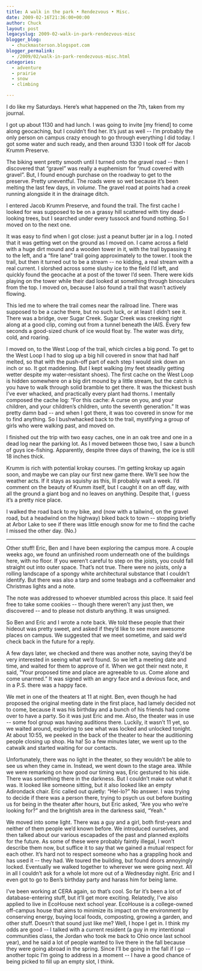 ```yaml
---
title: A walk in the park • Rendezvous • Misc.
date: 2009-02-16T21:36:00+00:00
author: Chuck
layout: post
legacyslug: 2009-02-walk-in-park-rendezvous-misc
blogger_blog:
  - chuckmasterson.blogspot.com
blogger_permalink:
  - /2009/02/walk-in-park-rendezvous-misc.html
categories:
  - adventure
  - prairie
  - snow
  - climbing

---
```

I do like my Saturdays. Here’s what happened on the 7th, taken from my journal.  

I got up about 1130 and had lunch. I was going to invite [my friend] to come
along geocaching, but I couldn’t find her. It’s just as well -- I’m probably
the only person on campus crazy enough to go through everything I did today. I
got some water and such ready, and then around 1330 I took off for Jacob Krumm
Preserve.  

The biking went pretty smooth until I turned onto the gravel road -- then I
discovered that “gravel” was really a euphemism for “mud covered with gravel”.
But, I found enough purchase on the roadway to get to the preserve. Pretty
uneventful. The roads were so wet because it’s been melting the last few days,
in _volume_. The gravel road at points had a _creek_ running alongside it in
the drainage ditch.  

I entered Jacob Krumm Preserve, and found the trail. The first cache I looked
for was supposed to be on a grassy hill scattered with tiny dead-looking trees,
but I searched under every tussock and found nothing. So I moved on to the next
one.  

It was easy to find when I got close: just a peanut butter jar in a log. I
noted that it was getting wet on the ground as I moved on. I came across a
field with a huge dirt mound and a wooden tower in it, with the trail bypassing
it to the left, and a “fire lane” trail going approximately to the tower. I
took the trail, but then it turned out to be a stream -- no kidding, a real
stream with a real current. I slorshed across some slushy ice to the field I’d
left, and quickly found the geocache at a post of the tower I’d seen. There
were kids playing on the tower while their dad looked at something through
binoculars from the top. I moved on, because I also found a trail that wasn’t
actively flowing.  

This led me to where the trail comes near the railroad line. There was supposed
to be a cache there, but no such luck, or at least I didn’t see it. There was a
bridge, over Sugar Creek. Sugar Creek was creeking right along at a good clip,
coming out from a tunnel beneath the IAIS. Every few seconds a good-sized chunk
of ice would float by. The water was dirty, cold, and roaring.  

I moved on, to the West Loop of the trail, which circles a big pond. To get to
the West Loop I had to slog up a big hill covered in snow that had half melted,
so that with the push-off part of each step I would sink down an inch or so. It
got maddening. But I kept walking (my feet steadily getting wetter despite my
water-resistant shoes). The first cache on the West Loop is hidden somewhere on
a big dirt mound by a little stream, but the catch is you have to walk through
solid bramble to get there. It was the thickest bush I’ve ever whacked, and
practically every plant had thorns. I mentally composed the cache log: “For
this cache: A curse on you, and your children, and your children’s children,
unto the seventh generation.” It was pretty damn bad -- and when I got there,
it was too covered in snow for me to find anything. So I bushwhacked back to
the trail, mystifying a group of girls who were walking past, and moved on.  

I finished out the trip with two easy caches, one in an oak tree and one in a
dead log near the parking lot. As I moved between those two, I saw a bunch of
guys ice-fishing. Apparently, despite three days of thawing, the ice is still
18 inches thick.  

Krumm is rich with potential krokay courses. I’m getting krokay up again soon,
and maybe we can play our first new game there. We’ll see how the weather acts.
If it stays as squishy as this, Ill probably wait a week. I’d comment on the
beauty of Krumm itself, but I caught it on an off day, with all the ground a
giant bog and no leaves on anything. Despite that, I guess it’s a pretty nice
place.  

I walked the road back to my bike, and (now with a tailwind, on the gravel
road, but a headwind on the highway) biked back to town -- stopping briefly at
Arbor Lake to see if there was little enough snow for me to find the cache I
missed the other day. (No.)

* * *

Other stuff!  Eric, Ben and I have been exploring the campus more. A couple
weeks ago, we found an unfinished room underneath one of the buildings here,
with no floor. If you weren’t careful to step on the joists, you could fall
straight out into outer space. That’s not true. There were no joists, only a
rolling landscape of a spongy white architectural substance that I couldn’t
identify. But there was also a tarp and some teabags and a coffeemaker and
Christmas lights and a note.  

The note was addressed to whoever stumbled across this place. It said feel free
to take some cookies -- though there weren’t any just then, we discovered --
and to please not disturb anything. It was unsigned.  

So Ben and Eric and I wrote a note back. We told these people that their
hideout was pretty sweet, and asked if they’d like to see more awesome places
on campus. We suggested that we meet sometime, and said we’d check back in the
future for a reply.  

A few days later, we checked and there was another note, saying they’d be very
interested in seeing what we’d found. So we left a meeting date and time, and
waited for them to approve of it. When we got their next note, it said, “Your
proposed time and place are agreeable to us. Come alone and come unarmed.” It
was signed with an angry face and a devious face, and in a P.S. there was a
happy face.  

We met in one of the theaters at 11 at night. Ben, even though he had proposed
the original meeting date in the first place, had lamely decided not to come,
because it was his birthday and a bunch of his friends had come over to have a
party. So it was just Eric and me. Also, the theater was in use -- some fool
group was having auditions there. Luckily, it wasn’t 11 yet, so we waited
around, exploring to see what was locked and unlocked tonight. At about 10:55,
we peeked in the back of the theater to hear the auditioning people closing up
shop. Ha ha! So a few minutes later, we went up to the catwalk and started
waiting for our contacts.  

Unfortunately, there was no light in the theater, so they wouldn’t be able to
see us when they came in. Instead, we went down to the stage area. While we
were remarking on how good our timing was, Eric gestured to his side. There was
something there in the darkness. But I couldn’t make out what it was. It looked
like someone sitting, but it also looked like an empty Adirondack chair. Eric
called out quietly: “Hel-lo?” No answer. I was trying to decide if there was a
person there, trying to psych us out before busting us for being in the theater
after hours, but Eric asked, “Are you who we’re looking for?” and the brightish
area in the darkness said, “Yeah.”  

We moved into some light. There was a guy and a girl, both first-years and
neither of them people we’d known before. We introduced ourselves, and then
talked about our various escapades of the past and planned exploits for the
future. As some of these were probably faintly illegal, I won’t describe them
now, but suffice it to say that we gained a mutual respect for each other. It’s
hard not to respect someone who has a grappling hook and has used it -- they
had. We toured the building, but found doors annoyingly locked. Eventually we
walked together to wherever we were going next. All in all I couldn’t ask for a
whole lot more out of a Wednesday night. Eric and I even got to go to Ben’s
birthday party and harass him for being lame.  

I’ve been working at CERA again, so that’s cool. So far it’s been a lot of
database-entering stuff, but it’ll get more exciting. Relatedly, I’ve also
applied to live in EcoHouse next school year. EcoHouse is a college-owned
off-campus house that aims to minimize its impact on the environment by
conserving energy, buying local foods, composting, growing a garden, and other
stuff. Doesn’t that sound just like me? Well, I hope I get in. I think my odds
are good -- I talked with a current resident (a guy in my intentional
communities class, the Jordan who took me back to Ohio once last school year),
and he said a lot of people wanted to live there in the fall because they were
going abroad in the spring. Since I’ll be going in the fall if I go -- another
topic I’m going to address in a moment -- I have a good chance of being picked
to fill up an empty slot, I think.  

